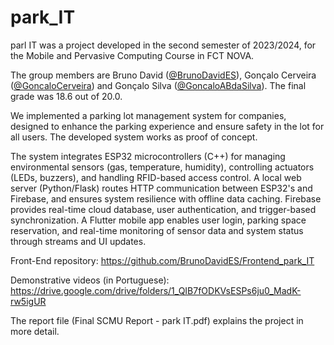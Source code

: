 # park_IT

parl IT was a project developed in the second semester of 2023/2024, for the Mobile and Pervasive Computing Course in FCT NOVA.

The group members are Bruno David ([@BrunoDavidES](https://github.com/BrunoDavidES)), Gonçalo Cerveira ([@GoncaloCerveira](https://github.com/GoncaloCerveira)) and Gonçalo Silva ([@GoncaloABdaSilva](https://github.com/GoncaloABdaSilva)).
The final grade was 18.6 out of 20.0.

We implemented a parking lot management system for companies, designed to enhance the parking experience and ensure safety in the lot for all users. The developed system works as proof of concept.

The system integrates ESP32 microcontrollers (C++) for managing environmental sensors (gas, temperature, humidity), controlling actuators (LEDs, buzzers), and handling RFID-based access control. A local web server (Python/Flask) routes HTTP communication between ESP32's and Firebase, and ensures system resilience with offline data caching. Firebase provides real-time cloud database, user authentication, and trigger-based synchronization. A Flutter mobile app enables user login, parking space reservation, and real-time monitoring of sensor data and system status through streams and UI updates.

Front-End repository: https://github.com/BrunoDavidES/Frontend_park_IT

Demonstrative videos (in Portuguese): https://drive.google.com/drive/folders/1_QIB7fODKVsESPs6ju0_MadK-rw5igUR

The report file (Final SCMU Report - park IT.pdf) explains the project in more detail.
